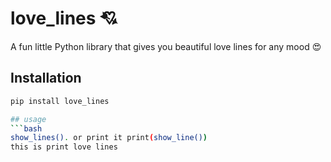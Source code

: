 # love_lines 💘

A fun little Python library that gives you beautiful love lines for any mood 😍

## Installation

```bash
pip install love_lines

## usage
```bash
show_lines(). or print it print(show_line())
this is print love lines




